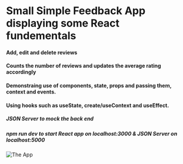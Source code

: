 # Small Simple Feedback App displaying some React fundementals

#### Add, edit and delete reviews 
#### Counts the number of reviews and updates the average rating accordingly


#### Demonstraing use of components, state, props and passing them, context and events. 
#### Using hooks such as useState, create/useContext and useEffect.

##### JSON Server to mock the back end

##### npm run dev to start React app on localhost:3000 & JSON Server on localhost:5000

![The App](https://i.imgur.com/3OKMNzm.png)

